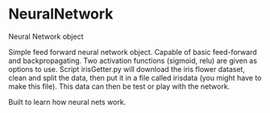 # NeuralNetwork
Neural Network object

Simple feed forward neural network object. Capable of basic feed-forward and backpropagating. 
Two activation functions (sigmoid, relu) are given as options to use. Script irisGetter.py will download the iris flower dataset, clean and split the data, then put it in a file called irisdata (you might have to make this file). This data can then be test or play with the network.

Built to learn how neural nets work. 

